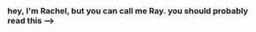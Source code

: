 ### hey, I'm Rachel, but you can call me Ray. you should probably read this -->

<!--

Here are some ideas to get you started:

- 🔭 I’m currently working on:
  - a browser extension to give users who shop on Shein (an unsustainable fast fashion website) alternatives on thredUp, an online 2nd-hand thrift store.
  - a small video game, fully coded by me and with a fully original soundtrack (OST).
  - an app with 3 teammates for Oasis, a software development club @ Northeastern, which will allow college users to see what student deals are available to them in a given geographical radius.
  - getting my AWS cloud practitioner certification!
- 🌱 I’m currently learning:
  - how to better use Unity & Unreal Engine, as I'm slowly getting used to using them for my video game project
  - about algorithms & data in my CS course @ Northeastern, and how to best optimize processes
- 👯 I’m looking to collaborate on:
  - anything, really! Just reach out to me at my email yan-rachel@outlook.com if you are looking to work together on something.
- 🤔 I’m looking for help with:
  - internships and/or co-ops :)
- 💬 Ask me about:
  - again, anything! I love to talk if given the opportunity.
- 📫 How to reach me:
  - my email is yan-rachel@outlook.com, or you can add me on LinkedIn at the URL linkedin.com/in/yanrachel.
- 😄 Pronouns:
  - she/her
- ⚡ Fun fact:
  - I have perfect pitch :)
  
-->
